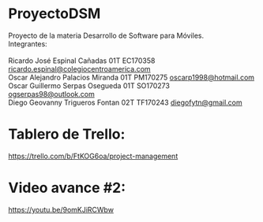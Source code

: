 # ProyectoDSM
Proyecto de la materia Desarrollo de Software para Móviles.
\
Integrantes:\
\
Ricardo José Espinal Cañadas        01T   EC170358  ricardo.espinal@colegiocentroamerica.com\
Oscar Alejandro Palacios Miranda    01T   PM170275  oscarp1998@hotmail.com\
Oscar Guillermo Serpas Osegueda     01T   SO170273  ogserpas98@outlook.com\
Diego Geovanny Trigueros Fontan     02T   TF170243  diegofytn@gmail.com

# Tablero de Trello:
https://trello.com/b/FtKOG6oa/project-management

# Video avance #2:
https://youtu.be/9omKJiRCWbw
